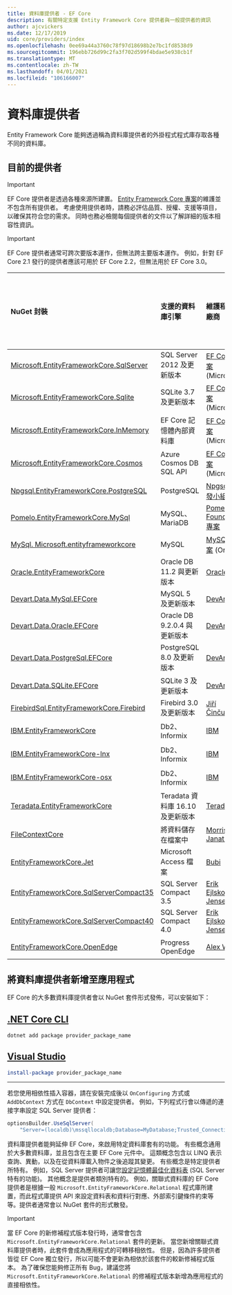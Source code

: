 ```yaml
---
title: 資料庫提供者 - EF Core
description: 有關特定支援 Entity Framework Core 提供者與一般提供者的資訊
author: ajcvickers
ms.date: 12/17/2019
uid: core/providers/index
ms.openlocfilehash: 0ee69a44a3760c78f97d18698b2e7bc1fd8538d9
ms.sourcegitcommit: 196ebb726d99c2fa3f702d599f4bdae5e938cb1f
ms.translationtype: MT
ms.contentlocale: zh-TW
ms.lasthandoff: 04/01/2021
ms.locfileid: "106166007"
---
```

# <a name="database-providers"></a>資料庫提供者

Entity Framework Core 能夠透過稱為資料庫提供者的外掛程式程式庫存取各種不同的資料庫。

## <a name="current-providers"></a>目前的提供者

> [!IMPORTANT]
> EF Core 提供者是透過各種來源所建置。 [Entity Framework Core 專案](https://github.com/dotnet/efcore)的維護並不包含所有提供者。 考慮使用提供者時，請務必評估品質、授權、支援等項目，以確保其符合您的需求。 同時也務必檢閱每個提供者的文件以了解詳細的版本相容性資訊。

> [!IMPORTANT]
> EF Core 提供者通常可跨次要版本運作，但無法跨主要版本運作。 例如，針對 EF Core 2.1 發行的提供者應該可用於 EF Core 2.2，但無法用於 EF Core 3.0。

| NuGet 封裝                                                                                                                                                                         | 支援的資料庫引擎      | 維護程式/廠商                                                                             | 注意/需求                       | 針對版本所建置 | 實用連結                                                                                                                                   |
|:--------------------------------------------------------------------------------------------------------------------------------------------------------------------------------------|:--------------------------------|:------------------------------------------------------------------------------------------------|:-------------------------------------------|:------------------|:-----------------------------------------------------------------------------------------------------------------------------------------------|
| [Microsoft.EntityFrameworkCore.SqlServer](https://www.nuget.org/packages/Microsoft.EntityFrameworkCore.SqlServer)                                                                     | SQL Server 2012 及更新版本         | [EF Core 專案](https://github.com/dotnet/efcore/) (Microsoft)                                |                                            | 5.0               | [docs](xref:core/providers/sql-server/index)                                                                                                   |
| [Microsoft.EntityFrameworkCore.Sqlite](https://www.nuget.org/packages/Microsoft.EntityFrameworkCore.Sqlite)                                                                           | SQLite 3.7 及更新版本              | [EF Core 專案](https://github.com/dotnet/efcore/) (Microsoft)                                |                                            | 5.0               | [docs](xref:core/providers/sqlite/index)                                                                                                       |
| [Microsoft.EntityFrameworkCore.InMemory](https://www.nuget.org/packages/Microsoft.EntityFrameworkCore.InMemory)                                                                       | EF Core 記憶體內部資料庫      | [EF Core 專案](https://github.com/dotnet/efcore/) (Microsoft)                                | [限制](xref:core/testing/in-memory) | 5.0               | [docs](xref:core/providers/in-memory/index)                                                                                                    |
| [Microsoft.EntityFrameworkCore.Cosmos](https://www.nuget.org/packages/Microsoft.EntityFrameworkCore.Cosmos)                                                                           | Azure Cosmos DB SQL API         | [EF Core 專案](https://github.com/dotnet/efcore/) (Microsoft)                                |                                            | 5.0               | [docs](xref:core/providers/cosmos/index)                                                                                                       |
| [Npgsql.EntityFrameworkCore.PostgreSQL](https://www.nuget.org/packages/Npgsql.EntityFrameworkCore.PostgreSQL)                                                                         | PostgreSQL                      | [Npgsql 開發小組](https://github.com/npgsql)                                            |                                            | 5.0               | [docs](https://www.npgsql.org/efcore/index.html)                                                                                               |
| [Pomelo.EntityFrameworkCore.MySql](https://www.nuget.org/packages/Pomelo.EntityFrameworkCore.MySql)                                                                                   | MySQL、MariaDB                  | [Pomelo Foundation 專案](https://github.com/PomeloFoundation)                                |                                            | 3.1               | [讀我檔案](https://github.com/PomeloFoundation/Pomelo.EntityFrameworkCore.MySql/blob/master/README.md)                                           |
| [MySql. Microsoft.entityframeworkcore](https://www.nuget.org/packages/MySql.EntityFrameworkCore)                                                                                                 | MySQL                           | [MySQL 專案](https://dev.mysql.com) (Oracle)                                                 |                                            | 5.0               | [docs](https://dev.mysql.com/doc/connector-net/en/connector-net-entityframework-core.html)                                                     |
| [Oracle.EntityFrameworkCore](https://www.nuget.org/packages/Oracle.EntityFrameworkCore/)                                                                                              | Oracle DB 11.2 與更新版本          | [Oracle](https://www.oracle.com/technetwork/topics/dotnet/)                                     |                                            | 5.0               | [網站](https://www.oracle.com/technetwork/topics/dotnet/)                                                                                   |
| [Devart.Data.MySql.EFCore](https://www.nuget.org/packages/Devart.Data.MySql.EFCore/)                                                                                                  | MySQL 5 及更新版本                 | [DevArt](https://www.devart.com/)                                                               | 已支付                                       | 5.0               | [docs](https://www.devart.com/dotconnect/mysql/docs/)                                                                                          |
| [Devart.Data.Oracle.EFCore](https://www.nuget.org/packages/Devart.Data.Oracle.EFCore/)                                                                                                | Oracle DB 9.2.0.4 與更新版本       | [DevArt](https://www.devart.com/)                                                               | 已支付                                       | 5.0               | [docs](https://www.devart.com/dotconnect/oracle/docs/)                                                                                         |
| [Devart.Data.PostgreSql.EFCore](https://www.nuget.org/packages/Devart.Data.PostgreSql.EFCore/)                                                                                        | PostgreSQL 8.0 及更新版本          | [DevArt](https://www.devart.com/)                                                               | 已支付                                       | 5.0               | [docs](https://www.devart.com/dotconnect/postgresql/docs/)                                                                                     |
| [Devart.Data.SQLite.EFCore](https://www.nuget.org/packages/Devart.Data.SQLite.EFCore/)                                                                                                | SQLite 3 及更新版本                | [DevArt](https://www.devart.com/)                                                               | 已支付                                       | 5.0               | [docs](https://www.devart.com/dotconnect/sqlite/docs/)                                                                                         |
| [FirebirdSql.EntityFrameworkCore.Firebird](https://www.nuget.org/packages/FirebirdSql.EntityFrameworkCore.Firebird/)                                                                  | Firebird 3.0 及更新版本            | [Jiří Činčura](https://github.com/cincuranet)                                                   |                                            | 5.0               | [docs](https://github.com/cincuranet/FirebirdSql.Data.FirebirdClient/blob/master/Provider/docs/entity-framework-core.md)                       |
| [IBM.EntityFrameworkCore](https://www-112.ibm.com/software/howtobuy/passportadvantage/paocustomer/sdma/SDMA?P0=DOWNLOAD_SEARCH_BY_PART_NO&FIELD_SEARCH_TYPE=3&searchVal=CC6XFML)      | Db2、Informix                   | [IBM](https://ibm.com)                                                                          | 付費，Windows                              | 3.1               | [客戶網站](https://www.ibm.com/software/passportadvantage/pao_customer.html)                                                           |
| [IBM.EntityFrameworkCore-lnx](https://www-112.ibm.com/software/howtobuy/passportadvantage/paocustomer/sdma/SDMA?P0=DOWNLOAD_SEARCH_BY_PART_NO&FIELD_SEARCH_TYPE=3&searchVal=CC6XGML)  | Db2、Informix                   | [IBM](https://ibm.com)                                                                          | 付費，Linux                                | 3.1               | [客戶網站](https://www.ibm.com/software/passportadvantage/pao_customer.html)                                                           |
| [IBM.EntityFrameworkCore-osx](https://www-112.ibm.com/software/howtobuy/passportadvantage/paocustomer/sdma/SDMA?P0=DOWNLOAD_SEARCH_BY_PART_NO&FIELD_SEARCH_TYPE=3&searchVal=CC6XHML)  | Db2、Informix                   | [IBM](https://ibm.com)                                                                          | 付費，macOS                                | 3.1               | [客戶網站](https://www.ibm.com/software/passportadvantage/pao_customer.html)                                                           |
| [Teradata.EntityFrameworkCore](https://www.nuget.org/packages/Teradata.EntityFrameworkCore/)                                                                                          | Teradata 資料庫 16.10 及更新版本 | [Teradata](https://downloads.teradata.com/download/connectivity/net-data-provider-for-teradata) |                                            | 3.1               | [網站](https://www.nuget.org/packages/Teradata.EntityFrameworkCore/)                                                                        |
| [FileContextCore](https://www.nuget.org/packages/FileContextCore/)                                                                                                                    | 將資料儲存在檔案中            | [Morris Janatzek](https://github.com/morrisjdev)                                                | 適合用於開發                   | 3.0               | [讀我檔案](https://github.com/morrisjdev/FileContextCore/blob/master/README.md)                                                                  |
| [EntityFrameworkCore.Jet](https://www.nuget.org/packages/EntityFrameworkCore.Jet/)                                                                                                    | Microsoft Access 檔案          | [Bubi](https://github.com/bubibubi)                                                             | .NET Framework                             | 2.2               | [讀我檔案](https://github.com/bubibubi/EntityFrameworkCore.Jet/blob/master/docs/README.md)                                                       |
| [EntityFrameworkCore.SqlServerCompact35](https://www.nuget.org/packages/EntityFrameworkCore.SqlServerCompact35)                                                                       | SQL Server Compact 3.5          | [Erik Ejlskov Jensen](https://github.com/ErikEJ/)                                               | .NET Framework                             | 2.2               | [wiki](https://github.com/ErikEJ/EntityFramework.SqlServerCompact/wiki/Using-EF-Core-with-SQL-Server-Compact-in-Traditional-.NET-Applications) |
| [EntityFrameworkCore.SqlServerCompact40](https://www.nuget.org/packages/EntityFrameworkCore.SqlServerCompact40)                                                                       | SQL Server Compact 4.0          | [Erik Ejlskov Jensen](https://github.com/ErikEJ/)                                               | .NET Framework                             | 2.2               | [wiki](https://github.com/ErikEJ/EntityFramework.SqlServerCompact/wiki/Using-EF-Core-with-SQL-Server-Compact-in-Traditional-.NET-Applications) |
| [EntityFrameworkCore.OpenEdge](https://www.nuget.org/packages/EntityFrameworkCore.OpenEdge/)                                                                                          | Progress OpenEdge               | [Alex Wiese](https://github.com/alexwiese)                                                      |                                            | 2.1               | [讀我檔案](https://github.com/alexwiese/EntityFrameworkCore.OpenEdge/blob/master/README.md)                                                      |

## <a name="adding-a-database-provider-to-your-application"></a>將資料庫提供者新增至應用程式

EF Core 的大多數資料庫提供者會以 NuGet 套件形式發佈，可以安裝如下：

## <a name="net-core-cli"></a>[.NET Core CLI](#tab/dotnet-core-cli)

```dotnetcli
dotnet add package provider_package_name
```

## <a name="visual-studio"></a>[Visual Studio](#tab/vs)

```powershell
install-package provider_package_name
```

***

若您使用相依性插入容器，請在安裝完成後以 `OnConfiguring` 方式或 `AddDbContext` 方式在 `DbContext` 中設定提供者。
例如，下列程式行會以傳遞的連接字串設定 SQL Server 提供者：

```csharp
optionsBuilder.UseSqlServer(
    "Server=(localdb)\mssqllocaldb;Database=MyDatabase;Trusted_Connection=True;");
```

資料庫提供者能夠延伸 EF Core，來啟用特定資料庫套有的功能。
有些概念通用於大多數資料庫，並且包含在主要 EF Core 元件中。
這類概念包含以 LINQ 表示查詢、異動，以及在從資料庫載入物件之後追蹤其變更。
有些概念是特定提供者所特有。
例如，SQL Server 提供者可讓您[設定記憶體最佳化資料表](xref:core/providers/sql-server/memory-optimized-tables) (SQL Server 特有的功能)。
其他概念是提供者類別特有的。
例如，關聯式資料庫的 EF Core 提供者是根據一般 `Microsoft.EntityFrameworkCore.Relational` 程式庫所建置，而此程式庫提供 API 來設定資料表和資料行對應、外部索引鍵條件約束等等。提供者通常會以 NuGet 套件的形式散發。

> [!IMPORTANT]
> 當 EF Core 的新修補程式版本發行時，通常會包含 `Microsoft.EntityFrameworkCore.Relational` 套件的更新。
> 當您新增關聯式資料庫提供者時，此套件會成為應用程式的可轉移相依性。
> 但是，因為許多提供者皆從 EF Core 獨立發行，所以可能不會更新為相依於該套件的較新修補程式版本。
> 為了確保您能夠修正所有 Bug，建議您將 `Microsoft.EntityFrameworkCore.Relational` 的修補程式版本新增為應用程式的直接相依性。
